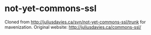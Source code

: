 # not-yet-commons-ssl

Cloned from http://juliusdavies.ca/svn/not-yet-commons-ssl/trunk for mavenization.
Original website: http://juliusdavies.ca/commons-ssl/
